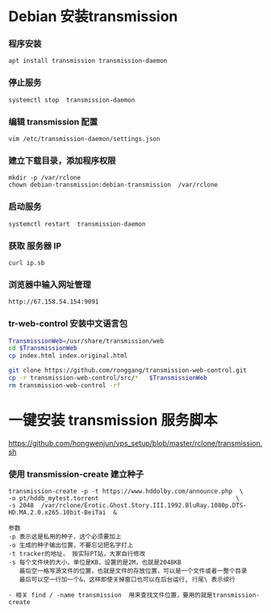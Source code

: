 # Debian 安装transmission

### 程序安装
	apt install transmission transmission-daemon

### 停止服务	
	systemctl stop  transmission-daemon

### 编辑 transmission 配置	
	vim /etc/transmission-daemon/settings.json

### 建立下载目录，添加程序权限	
	mkdir -p /var/rclone
	chown debian-transmission:debian-transmission  /var/rclone

### 启动服务	
	systemctl restart  transmission-daemon
	
### 获取 服务器 IP
	curl ip.sb

### 浏览器中输入网址管理
	http://67.158.54.154:9091

###  tr-web-control 安装中文语言包
```bash
TransmissionWeb=/usr/share/transmission/web
cd $TransmissionWeb
cp index.html index.original.html

git clone https://github.com/ronggang/transmission-web-control.git
cp -r transmission-web-control/src/*   $TransmissionWeb
rm transmission-web-control -rf

```

# 一键安装 transmission 服务脚本
https://github.com/hongwenjun/vps_setup/blob/master/rclone/transmission.sh

### 使用 transmission-create 建立种子
```
transmission-create -p -t https://www.hddolby.com/announce.php  \
-o pt/hddb_mytest.torrent                                      \
-s 2048  /var/rclone/Erotic.Ghost.Story.III.1992.BluRay.1080p.DTS-HD.MA.2.0.x265.10bit-BeiTai  &

参数
-p 表示这是私用的种子，这个必须要加上
-o 生成的种子输出位置，不要忘记把名字打上
-t tracker的地址， 按实际PT站，大家自行修改
-s 每个文件块的大小，单位是KB，设置的是2M，也就是2048KB
   最后空一格写源文件的位置，也就是文件的存放位置，可以是一个文件或者一整个目录
   最后可以空一行加一个&，这样即使关掉窗口也可以在后台运行, 行尾\ 表示续行

- 相关 find / -name transmission  用来查找文件位置，要用的就是transmission-create
```

